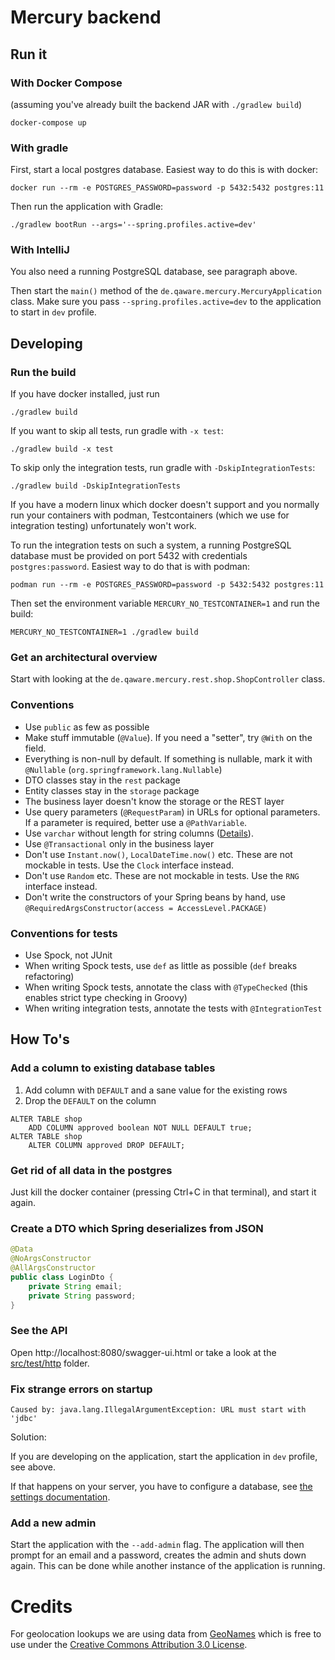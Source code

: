 # Mercury backend

## Run it

### With Docker Compose

(assuming you've already built the backend JAR with `./gradlew build`)

```shell script
docker-compose up
```

### With gradle

First, start a local postgres database. Easiest way to do this is with docker:

```shell script
docker run --rm -e POSTGRES_PASSWORD=password -p 5432:5432 postgres:11
```

Then run the application with Gradle:

```shell script
./gradlew bootRun --args='--spring.profiles.active=dev'
```

### With IntelliJ

You also need a running PostgreSQL database, see paragraph above.

Then start the `main()` method of the `de.qaware.mercury.MercuryApplication` class. Make sure you pass `--spring.profiles.active=dev`
to the application to start in `dev` profile.

## Developing

### Run the build

If you have docker installed, just run

```shell script
./gradlew build
```

If you want to skip all tests, run gradle with `-x test`:

```
./gradlew build -x test
```

To skip only the integration tests, run gradle with `-DskipIntegrationTests`:

```
./gradlew build -DskipIntegrationTests
```

If you have a modern linux which docker doesn't support and you normally run your containers with podman, 
Testcontainers (which we use for integration testing) unfortunately won't work.

To run the integration tests on such a system, a running PostgreSQL database must be provided on port 5432 with credentials 
`postgres:password`. Easiest way to do that is with podman:

```
podman run --rm -e POSTGRES_PASSWORD=password -p 5432:5432 postgres:11
```

Then set the environment variable `MERCURY_NO_TESTCONTAINER=1` and run the build:

```shell script
MERCURY_NO_TESTCONTAINER=1 ./gradlew build
```

### Get an architectural overview

Start with looking at the `de.qaware.mercury.rest.shop.ShopController` class.

### Conventions

* Use `public` as few as possible
* Make stuff immutable (`@Value`). If you need a "setter", try `@With` on the field.
* Everything is non-null by default. If something is nullable, mark it with `@Nullable` (`org.springframework.lang.Nullable`)
* DTO classes stay in the `rest` package
* Entity classes stay in the `storage` package
* The business layer doesn't know the storage or the REST layer
* Use query parameters (`@RequestParam`) in URLs for optional parameters. If a parameter is required, better use a `@PathVariable`.
* Use `varchar` without length for string columns ([Details](https://wiki.postgresql.org/wiki/Don%27t_Do_This#Don.27t_use_varchar.28n.29_by_default)).
* Use `@Transactional` only in the business layer
* Don't use `Instant.now()`, `LocalDateTime.now()` etc. These are not mockable in tests. Use the `Clock` interface instead.
* Don't use `Random` etc. These are not mockable in tests. Use the `RNG` interface instead.
* Don't write the constructors of your Spring beans by hand, use `@RequiredArgsConstructor(access = AccessLevel.PACKAGE)`

### Conventions for tests

* Use Spock, not JUnit 
* When writing Spock tests, use `def` as little as possible (`def` breaks refactoring) 
* When writing Spock tests, annotate the class with `@TypeChecked` (this enables strict type checking in Groovy)
* When writing integration tests, annotate the tests with `@IntegrationTest`

## How To's

### Add a column to existing database tables

1. Add column with `DEFAULT` and a sane value for the existing rows
1. Drop the `DEFAULT` on the column

```
ALTER TABLE shop
    ADD COLUMN approved boolean NOT NULL DEFAULT true;
ALTER TABLE shop 
    ALTER COLUMN approved DROP DEFAULT;
```

### Get rid of all data in the postgres

Just kill the docker container (pressing Ctrl+C in that terminal), and start it again.

### Create a DTO which Spring deserializes from JSON

```java
@Data
@NoArgsConstructor
@AllArgsConstructor
public class LoginDto {
    private String email;
    private String password;
}
```

### See the API

Open http://localhost:8080/swagger-ui.html or take a look at the [src/test/http](src/test/http) folder.

### Fix strange errors on startup

```
Caused by: java.lang.IllegalArgumentException: URL must start with 'jdbc'
```

Solution:

If you are developing on the application, start the application in `dev` profile, see above.

If that happens on your server, you have to configure a database, see [the settings documentation](settings.md).

### Add a new admin

Start the application with the `--add-admin` flag. The application will then prompt for an email and a password,
creates the admin and shuts down again. This can be done while another instance of the application is running.

# Credits

For geolocation lookups we are using data from [GeoNames](https://download.geonames.org/export/zip/)
which is free to use under the [Creative Commons Attribution 3.0 License](https://creativecommons.org/licenses/by/3.0/).
